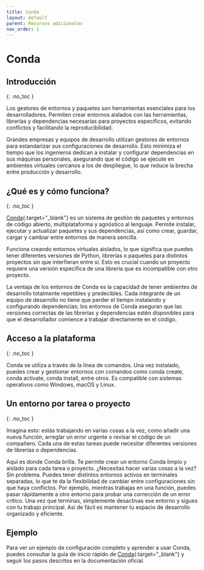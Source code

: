 ```yaml
---
title: Conda
layout: default
parent: Recursos adicionales
nav_order: 1
---
```


# Conda

## Introducción
{: .no_toc }

Los gestores de entornos y paquetes son herramientas esenciales para los desarrolladores. Permiten crear entornos aislados con las herramientas, librerías y dependencias necesarias para proyectos específicos, evitando conflictos y facilitando la reproducibilidad.

Grandes empresas y equipos de desarrollo utilizan gestores de entornos para estandarizar sus configuraciones de desarrollo. Esto minimiza el tiempo que los ingenieros dedican a instalar y configurar dependencias en sus máquinas personales, asegurando que el código se ejecute en ambientes virtuales cercanos a los de despliegue, lo que reduce la brecha entre producción y desarrollo.

## ¿Qué es y cómo funciona?
{: .no_toc }

[Conda](https://docs.conda.io/projects/conda/en/stable/){:target="_blank"} es un sistema de gestión de paquetes y entornos de código abierto, multiplataforma y agnóstico al lenguaje. Permite instalar, ejecutar y actualizar paquetes y sus dependencias, así como crear, guardar, cargar y cambiar entre entornos de manera sencilla.

Funciona creando entornos virtuales aislados, lo que significa que puedes tener diferentes versiones de Python, librerías o paquetes para distintos proyectos sin que interfieran entre sí. Esto es crucial cuando un proyecto requiere una versión específica de una librería que es incompatible con otro proyecto.

La ventaja de los entornos de Conda es la capacidad de tener ambientes de desarrollo totalmente repetibles y predecibles. Cada integrante de un equipo de desarrollo no tiene que perder el tiempo instalando y configurando dependencias; los entornos de Conda aseguran que las versiones correctas de las librerías y dependencias estén disponibles para que el desarrollador comience a trabajar directamente en el código.

## Acceso a la plataforma
{: .no_toc }

Conda se utiliza a través de la línea de comandos. Una vez instalado, puedes crear y gestionar entornos con comandos como conda create, conda activate, conda install, entre otros. Es compatible con sistemas operativos como Windows, macOS y Linux.

## Un entorno por tarea o proyecto
{: .no_toc }

Imagina esto: estás trabajando en varias cosas a la vez, como añadir una nueva función, arreglar un error urgente o revisar el código de un compañero. Cada una de estas tareas puede necesitar diferentes versiones de librerías o dependencias.

Aquí es donde Conda brilla. Te permite crear un entorno Conda limpio y aislado para cada tarea o proyecto. ¿Necesitas hacer varias cosas a la vez? Sin problema. Puedes tener distintos entornos activos en terminales separadas, lo que te da la flexibilidad de cambiar entre configuraciones sin que haya conflictos. Por ejemplo, mientras trabajas en una función, puedes pasar rápidamente a otro entorno para probar una corrección de un error crítico. Una vez que terminas, simplemente desactivas ese entorno y sigues con tu trabajo principal. Así de fácil es mantener tu espacio de desarrollo organizado y eficiente.

## Ejemplo

Para ver un ejemplo de configuración completo y aprender a usar Conda, puedes consultar la guía de inicio rápido de [Conda](https://docs.conda.io/projects/conda/en/stable/user-guide/getting-started.html){:target="_blank"} y seguir los pasos descritos en la documentación oficial.
